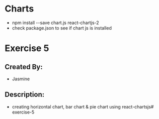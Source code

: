 # Charts

- npm install --save chart.js react-chartjs-2
- check package.json to see if chart js is installed

# Exercise 5

## Created By:
- Jasmine

## Description: 
- creating horizontal chart, bar chart & pie chart using react-chartsjs# exercise-5

